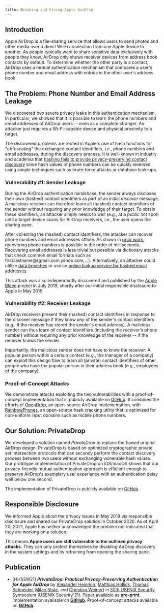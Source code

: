 ```yaml
---
title: Breaking and Fixing Apple AirDrop
---
```


## Introduction

Apple AirDrop is a file-sharing service that allows users to send photos and other media over a direct Wi-Fi connection from one Apple device to another. As people typically want to share sensitive data exclusively with people they know, AirDrop only shows receiver devices from address book contacts by default. To determine whether the other party is a contact, AirDrop uses a mutual authentication mechanism that compares a user's phone number and email address with entries in the other user's address book.

## The Problem: Phone Number and Email Address Leakage

We discovered *two* severe privacy leaks in this authentication mechanism. In particular, we showed that it is possible to learn the phone numbers and email addresses of AirDrop users -- even as a complete stranger. An attacker just requires a Wi-Fi-capable device and physical proximity to a target.

The discovered problems are rooted in Apple's use of hash functions for "obfuscating" the exchanged contact identifiers, i.e., phone numbers and email addresses, during the discovery process. It is well-known in industry and academia that [hashing fails to provide privacy-preserving contact discovery](https://contact-discovery.github.io) since hash values of phone numbers can be quickly reversed using simple techniques such as brute-force attacks or database look-ups.

### Vulnerability #1: Sender Leakage

During the AirDrop authentication handshake, the sender always discloses their own (hashed) contact identifiers as part of an initial *discover* message. A malicious receiver can therefore learn all (hashed) contact identifiers of the sender without requiring any prior knowledge of their target. To obtain these identifiers, an attacker simply needs to wait (e.g., at a public hot spot) until a target device scans for AirDrop receivers, i.e., the user opens the sharing pane.

After collecting the (hashed) contact identifiers, the attacker can recover phone numbers and email addresses offline. As shown in [prior work](https://encrypto.de/papers/HWSDS21.pdf), recovering phone numbers is possible in the order of milliseconds. Recovering email addresses is less trivial but possible via dictionary attacks that check common email formats such as first.lastname@{gmail.com,yahoo.com,...}. Alternatively, an attacker could utilize [data breaches](https://www.businessinsider.com/stolen-data-of-533-million-facebook-users-leaked-online-2021-4) or use an [online lookup service for hashed email addresses](https://web.archive.org/web/20191211152224/https://datafinder.com/products/email-recovery).

This attack was also independently discovered and published by the [Apple Bleee](https://hexway.io/research/apple-bleee/) project in July 2019, shortly after our initial responsible disclosure to Apple in May 2019.

### Vulnerability #2: Receiver Leakage

AirDrop receivers present their (hashed) contact identifiers in response to the discover message if they know *any* of the sender's contact identifiers (e.g., if the receiver has stored the sender's email address). A malicious sender can thus learn *all* contact identifiers (including the receiver's phone number) without requiring any prior knowledge of the receiver -- if the receiver knows the sender.

Importantly, the malicious sender does not have to know the receiver: A popular person within a certain context (e.g., the manager of a company) can exploit this design flaw to learn all (private) contact identifiers of other people who have the popular person in their address book (e.g., employees of the company).

### Proof-of-Concept Attacks

We demonstrate attacks exploiting the two vulnerabilities with a proof-of-concept implementation that is publicly available on [GitHub](https://github.com/seemoo-lab/opendrop/blob/poc-phonenumber-leak/README.PoC.md). It combines the efforts of [OpenDrop](https://github.com/seemoo-lab/opendrop), an open-source AirDrop implementation, with [RainbowPhones](https://github.com/contact-discovery/rt_phone_numbers), an open-source hash cracking utility that is optimized for non-uniform input domains such as mobile phone numbers.

## Our Solution: PrivateDrop

We developed a solution named *PrivateDrop* to replace the flawed original AirDrop design. PrivateDrop is based on optimized cryptographic private set intersection protocols that can securely perform the contact discovery process between two users without exchanging vulnerable hash values. Our prototype implementation of PrivateDrop on iOS/macOS shows that our privacy-friendly mutual authentication approach is efficient enough to preserve AirDrop's exemplary user experience with an authentication delay well below one second.

The implementation of PrivateDrop is publicly available on [GitHub](https://github.com/seemoo-lab/privatedrop).

## Responsible Disclosure

We informed Apple about the privacy issues in May 2019 via responsible disclosure and shared our PrivateDrop solution in October 2020. As of April 20, 2021, Apple has neither acknowledged the problem nor indicated that they are working on a solution.

This means **Apple users are still vulnerable to the outlined privacy attacks.** They can only protect themselves by disabling AirDrop discovery in the system settings and by refraining from opening the sharing pane.

## Publication

 * [HHSSW21] **_PrivateDrop: Practical Privacy-Preserving Authentication for Apple AirDrop_** by [Alexander Heinrich](https://www.informatik.tu-darmstadt.de/seemoo/team_seemoo/alexander_heinrich/alexander_heinrich.en.jsp), [Matthias Hollick](https://www.informatik.tu-darmstadt.de/seemoo/team_seemoo/matthias_hollick/index.en.jsp), [Thomas Schneider](https://encrypto.de/schneider), [Milan Stute](https://www.informatik.tu-darmstadt.de/seemoo/team_seemoo/milan_stute/milan_stute.en.jsp), and [Christian Weinert](https://encrypto.de/weinert) in [30th USENIX Security Symposium (USENIX Security'21)](https://www.usenix.org/conference/usenixsecurity21). Paper available as **[pre-print](https://www.usenix.org/system/files/sec21fall-heinrich.pdf)**. Implementation available on **[GitHub](https://github.com/seemoo-lab/privatedrop)**. Proof-of-concept attacks available on **[GitHub](https://github.com/seemoo-lab/opendrop/blob/poc-phonenumber-leak/README.PoC.md)**.
